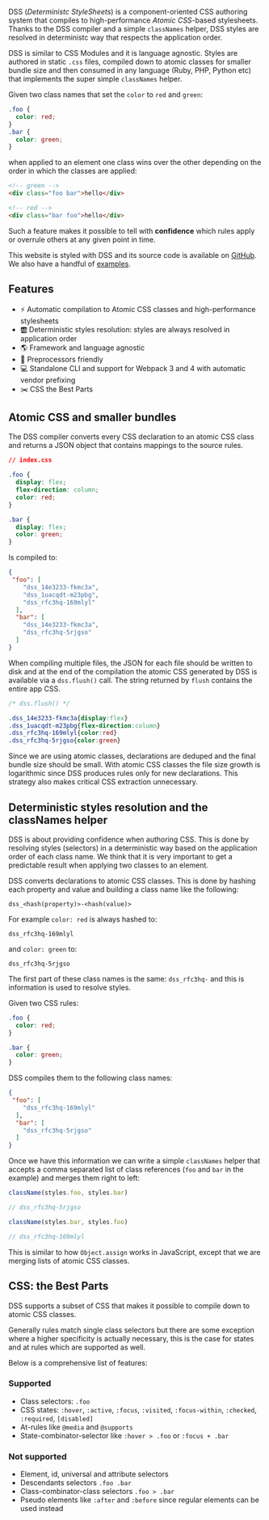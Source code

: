 DSS (_Deterministc StyleSheets_) is a component-oriented CSS authoring system that compiles to high-performance _Atomic CSS_-based stylesheets. Thanks to the DSS compiler and a simple `classNames` helper, DSS styles are resolved in deterministc way that respects the application order.

DSS is similar to CSS Modules and it is language agnostic. Styles are authored in static `.css` files, compiled down to atomic classes for smaller bundle size and then consumed in any language (Ruby, PHP, Python etc) that implements the super simple `classNames` helper.

Given two class names that set the `color` to `red` and `green`:

```css
.foo {
  color: red;
}
.bar {
  color: green;
}
```

when applied to an element one class wins over the other depending on the order in which the classes are applied:

```html
<!-- green -->
<div class="foo bar">hello</div>

<!-- red -->
<div class="bar foo">hello</div>
```

Such a feature makes it possible to tell with **confidence** which rules apply or overrule others at any given point in time.

This website is styled with DSS and its source code is available on [GitHub](https://github.com/giuseppeg/dss/tree/master/website). We also have a handful of [examples](https://github.com/giuseppeg/dss/tree/master/examples).

## Features

* ⚡️ Automatic compilation to Atomic CSS classes and high-performance stylesheets
* 🆎 Deterministic styles resolution: styles are always resolved in application order
* 🌎 Framework and language agnostic
* 🤝 Preprocessors friendly
* 💻 Standalone CLI and support for Webpack 3 and 4 with automatic vendor prefixing
* ✂️ CSS the Best Parts

## Atomic CSS and smaller bundles

The DSS compiler converts every CSS declaration to an atomic CSS class and returns a JSON object that contains mappings to the source rules.

```css
// index.css

.foo {
  display: flex;
  flex-direction: column;
  color: red;
}

.bar {
  display: flex;
  color: green;
}
```

Is compiled to:

```JSON
{
 "foo": [
    "dss_14e3233-fkmc3a",
    "dss_1uacqdt-m23pbg",
    "dss_rfc3hq-169mlyl"
  ],
  "bar": [
    "dss_14e3233-fkmc3a",
    "dss_rfc3hq-5rjgso"
  ]
}
```


When compiling multiple files, the JSON for each file should be written to disk and at the end of the compilation the atomic CSS generated by DSS is available via a `dss.flush()` call. The string returned by `flush` contains the entire app CSS.

```css
/* dss.flush() */

.dss_14e3233-fkmc3a{display:flex}
.dss_1uacqdt-m23pbg{flex-direction:column}
.dss_rfc3hq-169mlyl{color:red}
.dss_rfc3hq-5rjgso{color:green}
```

Since we are using atomic classes, declarations are deduped and the final bundle size should be small. With atomic CSS classes the file size growth is logarithmic since DSS produces rules only for new declarations. This strategy also makes critical CSS extraction unnecessary.

## Deterministic styles resolution and the classNames helper

DSS is about providing confidence when authoring CSS. This is done by resolving styles (selectors) in a deterministic way based on the application order of each class name. We think that it is very important to get a predictable result when applying two classes to an element.

DSS converts declarations to atomic CSS classes. This is done by hashing each property and value and building a class name like the following:

```
dss_<hash(property)>-<hash(value)>
```

For example `color: red` is always hashed to:

```
dss_rfc3hq-169mlyl
```

and `color: green` to:


```
dss_rfc3hq-5rjgso
```

The first part of these class names is the same: `dss_rfc3hq-` and this is information is used to resolve styles.

Given two CSS rules:

```css
.foo {
  color: red;
}

.bar {
  color: green;
}
```

DSS compiles them to the following class names:

```JSON
{
 "foo": [
    "dss_rfc3hq-169mlyl"
  ],
  "bar": [
    "dss_rfc3hq-5rjgso"
  ]
}
```

Once we have this information we can write a simple `classNames` helper that accepts a comma separated list of class references (`foo` and `bar` in the example) and merges them right to left:

```js
className(styles.foo, styles.bar)

// dss_rfc3hq-5rjgso

className(styles.bar, styles.foo)

// dss_rfc3hq-169mlyl
```

This is similar to how `Object.assign` works in JavaScript, except that we are merging lists of atomic CSS classes.

## CSS: the Best Parts

DSS supports a subset of CSS that makes it possible to compile down to atomic CSS classes.

Generally rules match single class selectors but there are some exception where a higher specificity is actually necessary, this is the case for states and at rules which are supported as well.

Below is a comprehensive list of features:

### Supported

* Class selectors: `.foo`
* CSS states: `:hover`, `:active`, `:focus`, `:visited`, `:focus-within`, `:checked`, `:required`, `[disabled]`
* At-rules like `@media` and `@supports`
* State-combinator-selector like `:hover > .foo` or `:focus + .bar`

### Not supported

* Element, id, universal and attribute selectors
* Descendants selectors `.foo .bar`
* Class-combinator-class selectors `.foo > .bar`
* Pseudo elements like `:after` and `:before` since regular elements can be used instead

